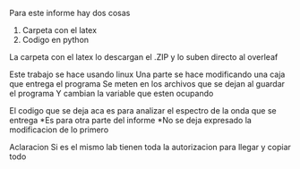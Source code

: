Para este informe hay dos cosas

1) Carpeta con el latex
2) Codigo en python

La carpeta con el latex lo descargan el .ZIP y lo suben directo al overleaf

Este trabajo se hace usando linux
Una parte se hace modificando una caja que entrega el programa
Se meten en los archivos que se dejan al guardar el programa 
Y cambian la variable que esten ocupando

El codigo que se deja aca es para analizar el espectro de la onda que se entrega
*Es para otra parte del informe
*No se deja expresado la modificacion de lo primero

Aclaracion
Si es el mismo lab tienen toda la autorizacion para llegar y copiar todo
